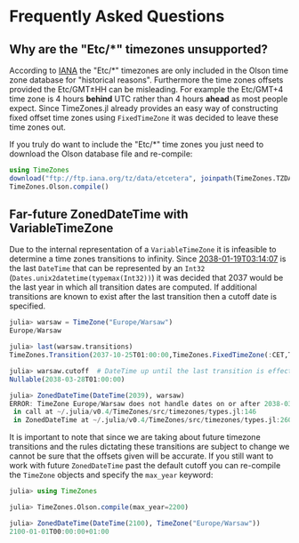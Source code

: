 Frequently Asked Questions
==========================

## Why are the "Etc/*" timezones unsupported?

According to [IANA](ftp://ftp.iana.org/tz/data/etcetera) the "Etc/*" timezones are only included in the Olson time zone database for "historical reasons". Furthermore the time zones offsets provided the Etc/GMT±HH can be misleading. For example the Etc/GMT+4 time zone is 4 hours **behind** UTC rather than 4 hours **ahead** as most people expect. Since TimeZones.jl already provides an easy way of constructing fixed offset time zones using `FixedTimeZone` it was decided to leave these time zones out.

If you truly do want to include the "Etc/*" time zones you just need to download the Olson database file and re-compile:

```julia
using TimeZones
download("ftp://ftp.iana.org/tz/data/etcetera", joinpath(TimeZones.TZDATA_DIR, "etcetera"))
TimeZones.Olson.compile()
```

## Far-future ZonedDateTime with VariableTimeZone

Due to the internal representation of a `VariableTimeZone` it is infeasible to determine a time zones transitions to infinity. Since [2038-01-19T03:14:07](https://en.wikipedia.org/wiki/Year_2038_problem) is the last `DateTime` that can be represented by an `Int32` (`Dates.unix2datetime(typemax(Int32))`) it was decided that 2037 would be the last year in which all transition dates are computed. If additional transitions are known to exist after the last transition then a cutoff date is specified.

```julia
julia> warsaw = TimeZone("Europe/Warsaw")
Europe/Warsaw

julia> last(warsaw.transitions)
TimeZones.Transition(2037-10-25T01:00:00,TimeZones.FixedTimeZone(:CET,TimeZones.Offset(3600 seconds,0 seconds)))

julia> warsaw.cutoff  # DateTime up until the last transition is effective
Nullable(2038-03-28T01:00:00)

julia> ZonedDateTime(DateTime(2039), warsaw)
ERROR: TimeZone Europe/Warsaw does not handle dates on or after 2038-03-28T01:00:00 UTC
 in call at ~/.julia/v0.4/TimeZones/src/timezones/types.jl:146
 in ZonedDateTime at ~/.julia/v0.4/TimeZones/src/timezones/types.jl:260
```

It is important to note that since we are taking about future timezone transitions and the rules dictating these transitions are subject to change we cannot be sure that the offsets given will be accurate. If you still want to work with future `ZonedDateTime` past the default cutoff you can re-compile the `TimeZone` objects and specify the `max_year` keyword:

```julia
julia> using TimeZones

julia> TimeZones.Olson.compile(max_year=2200)

julia> ZonedDateTime(DateTime(2100), TimeZone("Europe/Warsaw"))
2100-01-01T00:00:00+01:00
```
